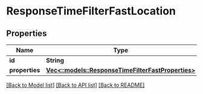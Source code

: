 # ResponseTimeFilterFastLocation

## Properties

Name | Type | Description | Notes
------------ | ------------- | ------------- | -------------
**id** | **String** |  | 
**properties** | [**Vec<::models::ResponseTimeFilterFastProperties>**](ResponseTimeFilterFastProperties.md) |  | 

[[Back to Model list]](../README.md#documentation-for-models) [[Back to API list]](../README.md#documentation-for-api-endpoints) [[Back to README]](../README.md)


